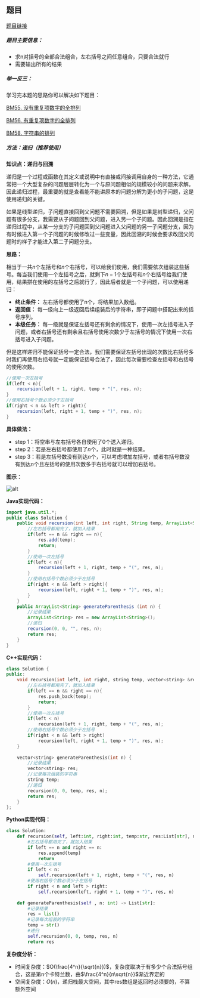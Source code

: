 ## 题目
[题目链接](https://www.nowcoder.com/practice/c9addb265cdf4cdd92c092c655d164ca?tpId=295&tqId=725&sourceUrl=/exam/oj&channenl=wgithub&fromPut=wgithub)

##### 题目主要信息：

- 求n对括号的全部合法组合，左右括号之间任意组合，只要合法就行
- 需要输出所有的结果

##### 举一反三：

学习完本题的思路你可以解决如下题目：

[BM55. 没有重复项数字的全排列](https://www.nowcoder.com/practice/4bcf3081067a4d028f95acee3ddcd2b1?tpId=295&sfm=html&channel=nowcoder)

[BM56. 有重复项数字的全排列](https://www.nowcoder.com/practice/a43a2b986ef34843ac4fdd9159b69863?tpId=295&tqId=700)

[BM58. 字符串的排列](https://www.nowcoder.com/practice/fe6b651b66ae47d7acce78ffdd9a96c7?tpId=295&sfm=html&channel=nowcoder)

##### 方法：递归（推荐使用）

**知识点：递归与回溯**

递归是一个过程或函数在其定义或说明中有直接或间接调用自身的一种方法，它通常把一个大型复杂的问题层层转化为一个与原问题相似的规模较小的问题来求解。因此递归过程，最重要的就是查看能不能讲原本的问题分解为更小的子问题，这是使用递归的关键。

如果是线型递归，子问题直接回到父问题不需要回溯，但是如果是树型递归，父问题有很多分支，我需要从子问题回到父问题，进入另一个子问题。因此回溯是指在递归过程中，从某一分支的子问题回到父问题进入父问题的另一子问题分支，因为有时候进入第一个子问题的时候修改过一些变量，因此回溯的时候会要求改回父问题时的样子才能进入第二子问题分支。

**思路：**

相当于一共$n$个左括号和$n$个右括号，可以给我们使用，我们需要依次组装这些括号。每当我们使用一个左括号之后，就剩下$n-1$个左括号和$n$个右括号给我们使用，结果拼在使用的左括号之后就行了，因此后者就是一个子问题，可以使用递归：

- **终止条件：** 左右括号都使用了n个，将结果加入数组。
- **返回值：** 每一级向上一级返回后续组装后的字符串，即子问题中搭配出来的括号序列。
- **本级任务：** 每一级就是保证左括号还有剩余的情况下，使用一次左括号进入子问题，或者右括号还有剩余且右括号使用次数少于左括号的情况下使用一次右括号进入子问题。

但是这样递归不能保证括号一定合法，我们需要保证左括号出现的次数比右括号多时我们再使用右括号就一定能保证括号合法了，因此每次需要检查左括号和右括号的使用次数。

```java
//使用一次左括号
if(left < n){
    recursion(left + 1, right, temp + "(", res, n);
}
//使用右括号个数必须少于左括号
if(right < n && left > right){ 
    recursion(left, right + 1, temp + ")", res, n);
}
```


**具体做法：**

- step 1：将空串与左右括号各自使用了0个送入递归。
- step 2：若是左右括号都使用了$n$个，此时就是一种结果。
- step 3：若是左括号数没有到达$n$个，可以考虑增加左括号，或者右括号数没有到达$n$个且左括号的使用次数多于右括号就可以增加右括号。

**图示：**

![alt](https://uploadfiles.nowcoder.com/images/20220220/397721558_1645327327331/A4596A5762AD99DB4B84326D052BC815)

**Java实现代码：**
```java
import java.util.*;
public class Solution {
    public void recursion(int left, int right, String temp, ArrayList<String> res, int n){
        //左右括号都用完了，就加入结果
        if(left == n && right == n){ 
            res.add(temp);
            return;
        }
        //使用一次左括号
        if(left < n){
            recursion(left + 1, right, temp + "(", res, n);
        }
        //使用右括号个数必须少于左括号
        if(right < n && left > right){ 
            recursion(left, right + 1, temp + ")", res, n);
        }
    }
    public ArrayList<String> generateParenthesis (int n) {
        //记录结果
        ArrayList<String> res = new ArrayList<String>(); 
        //递归
        recursion(0, 0, "", res, n); 
        return res;
    }
}
```
**C++实现代码：**
```cpp
class Solution {
public:
    void recursion(int left, int right, string temp, vector<string> &res, int n){
        //左右括号都用完了，就加入结果
        if(left == n && right == n){ 
            res.push_back(temp);
            return;
        }
        //使用一次左括号
        if(left < n) 
            recursion(left + 1, right, temp + "(", res, n);
        //使用右括号个数必须少于左括号
        if(right < n && left > right) 
            recursion(left, right + 1, temp + ")", res, n);
    }
    
    vector<string> generateParenthesis(int n) {
        //记录结果
        vector<string> res; 
        //记录每次组装的字符串
        string temp; 
        //递归
        recursion(0, 0, temp, res, n); 
        return res;
    }
};
```

**Python实现代码：**
```python
class Solution:
    def recursion(self, left:int, right:int, temp:str, res:List[str], n:int):
        #左右括号都用完了，就加入结果
        if left == n and right == n: 
            res.append(temp)
            return
        #使用一次左括号
        if left < n: 
            self.recursion(left + 1, right, temp + "(", res, n)
        #使用右括号个数必须少于左括号
        if right < n and left > right: 
            self.recursion(left, right + 1, temp + ")", res, n)
            
    def generateParenthesis(self , n: int) -> List[str]:
        #记录结果
        res = list()
        #记录每次组装的字符串 
        temp = str() 
        #递归
        self.recursion(0, 0, temp, res, n) 
        return res

```
**复杂度分析：**
- 时间复杂度：$O(\frac{4^n}{\sqrt{n}})$，复杂度取决于有多少个合法括号组合，这是第n个卡特兰数，由$\frac{4^n}{n\sqrt{n}}$渐近界定的
- 空间复杂度：$O(n)$，递归栈最大空间，其中res数组是返回时必须要的，不算额外空间